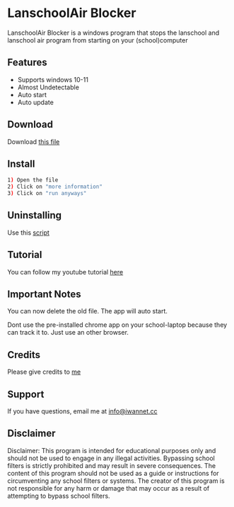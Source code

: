 # LanschoolAir Blocker

LanschoolAir Blocker is a windows program that stops the lanschool and lanschool air program from starting on your (school)computer

## Features
- Supports windows 10-11
- Almost Undetectable
- Auto start
- Auto update

## Download


Download [this file](https://github.com/iwannet/Projects/releases/latest/download/Install.bat)


## Install

```bash
1) Open the file
2) Click on "more information"
3) Click on "run anyways"
```
## Uninstalling

Use this [script](https://github.com/iwannet/Projects/releases/download/LanschoolUninstaller/Uninstaller.bat)

## Tutorial
You can follow my youtube tutorial [here](https://www.youtube.com/watch?v=7QPeEqb_TH8)

## Important Notes

You can now delete the old file. The app will auto start.


Dont use the pre-installed chrome app on your school-laptop because they can track it to. Just use an other browser.


## Credits

Please give credits to [me](https://iwannet.github.io/)

## Support

If you have questions, email me at [info@iwannet.cc](mailto:info@iwannet.cc)

## Disclaimer

Disclaimer: This program is intended for educational purposes only and should not be used to engage in any illegal activities. Bypassing school filters is strictly prohibited and may result in severe consequences. The content of this program should not be used as a guide or instructions for circumventing any school filters or systems. The creator of this program is not responsible for any harm or damage that may occur as a result of attempting to bypass school filters.
